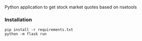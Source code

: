 Python application to get stock market quotes based on nsetools

### Installation
````
pip install -r requirements.txt
python -m flask run
````
